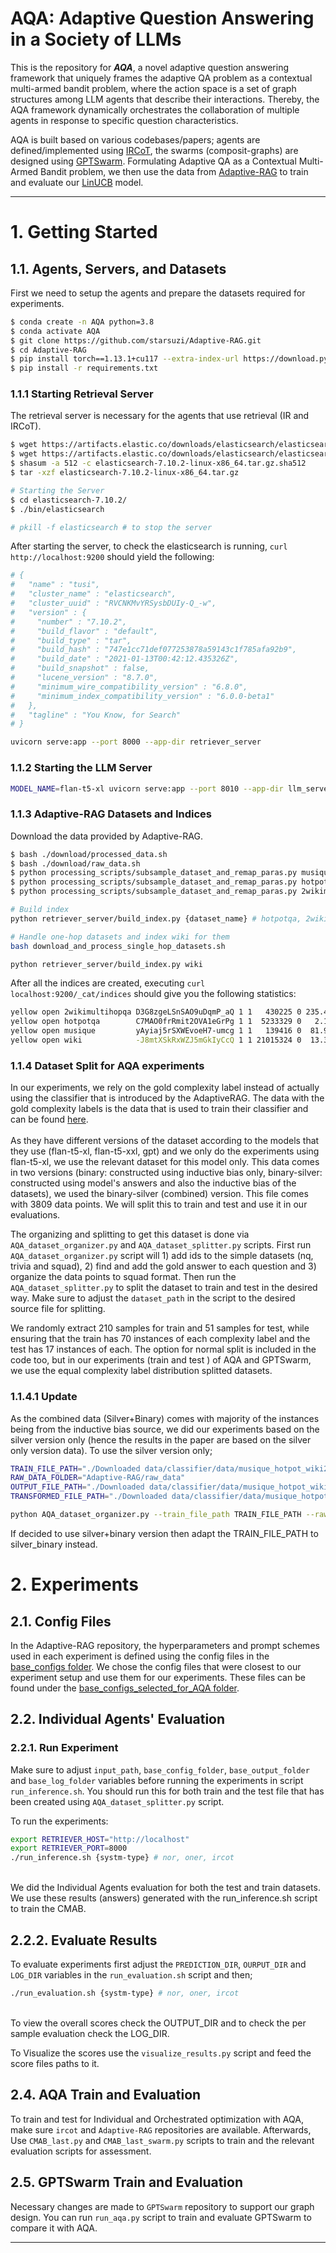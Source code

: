 # AQA: Adaptive Question Answering in a Society of LLMs

This is the repository for ***AQA***, a novel adaptive question answering framework that uniquely frames the adaptive QA problem as a contextual multi-armed bandit problem, where the action space is a set of graph structures among LLM agents that describe their interactions. Thereby, the AQA framework dynamically orchestrates the collaboration of multiple agents in response to specific question characteristics.

AQA is built based on various codebases/papers; agents are defined/implemented using [IRCoT](https://github.com/StonyBrookNLP/ircot), the swarms (composit-graphs) are designed using [GPTSwarm](https://github.com/metauto-ai/GPTSwarm/tree/main). Formulating Adaptive QA as a Contextual Multi-Armed Bandit problem, we then use the data from [Adaptive-RAG](https://github.com/starsuzi/Adaptive-RAG) to train and evaluate our [LinUCB](https://arxiv.org/pdf/1003.0146) model.

- - -

# 1. Getting Started 

## 1.1. Agents, Servers, and Datasets 
First we need to setup the agents and prepare the datasets required for experiments.

```bash
$ conda create -n AQA python=3.8
$ conda activate AQA
$ git clone https://github.com/starsuzi/Adaptive-RAG.git
$ cd Adaptive-RAG
$ pip install torch==1.13.1+cu117 --extra-index-url https://download.pytorch.org/whl/cu117
$ pip install -r requirements.txt
```

### 1.1.1 Starting Retrieval Server
The retrieval server is necessary for the agents that use retrieval (IR and IRCoT).
```bash
$ wget https://artifacts.elastic.co/downloads/elasticsearch/elasticsearch-7.10.2-linux-x86_64.tar.gz
$ wget https://artifacts.elastic.co/downloads/elasticsearch/elasticsearch-7.10.2-linux-x86_64.tar.gz.sha512
$ shasum -a 512 -c elasticsearch-7.10.2-linux-x86_64.tar.gz.sha512
$ tar -xzf elasticsearch-7.10.2-linux-x86_64.tar.gz

# Starting the Server
$ cd elasticsearch-7.10.2/
$ ./bin/elasticsearch 

# pkill -f elasticsearch # to stop the server
```

After starting the server, to check the elasticsearch is running, `curl http://localhost:9200` should yield the following:

```bash
# {
#   "name" : "tusi",
#   "cluster_name" : "elasticsearch",
#   "cluster_uuid" : "RVCNKMvYRSysbDUIy-Q_-w",
#   "version" : {
#     "number" : "7.10.2",
#     "build_flavor" : "default",
#     "build_type" : "tar",
#     "build_hash" : "747e1cc71def077253878a59143c1f785afa92b9",
#     "build_date" : "2021-01-13T00:42:12.435326Z",
#     "build_snapshot" : false,
#     "lucene_version" : "8.7.0",
#     "minimum_wire_compatibility_version" : "6.8.0",
#     "minimum_index_compatibility_version" : "6.0.0-beta1"
#   },
#   "tagline" : "You Know, for Search"
# }
```

```bash
uvicorn serve:app --port 8000 --app-dir retriever_server
```

### 1.1.2 Starting the LLM Server

```bash
MODEL_NAME=flan-t5-xl uvicorn serve:app --port 8010 --app-dir llm_server # model_name: flan-t5-xxl, flan-t5-xl
```


### 1.1.3 Adaptive-RAG Datasets and Indices
Download the data provided by Adaptive-RAG.
```bash
$ bash ./download/processed_data.sh
$ bash ./download/raw_data.sh
$ python processing_scripts/subsample_dataset_and_remap_paras.py musique dev_diff_size 500
$ python processing_scripts/subsample_dataset_and_remap_paras.py hotpotqa dev_diff_size 500
$ python processing_scripts/subsample_dataset_and_remap_paras.py 2wikimultihopqa dev_diff_size 500
```

```bash
# Build index
python retriever_server/build_index.py {dataset_name} # hotpotqa, 2wikimultihopqa, musique

# Handle one-hop datasets and index wiki for them
bash download_and_process_single_hop_datasets.sh

python retriever_server/build_index.py wiki
```

After all the indices are created, executing `curl localhost:9200/_cat/indices` should give you the following statistics:
```bash
yellow open 2wikimultihopqa D3G8zgeLSnSAO9uDqmP_aQ 1 1   430225 0 235.4mb 235.4mb
yellow open hotpotqa        C7MAO0frRmit2OVA1eGrPg 1 1  5233329 0   2.1gb   2.1gb
yellow open musique         yAyiaj5rSXWEvoeH7-umcg 1 1   139416 0  81.9mb  81.9mb
yellow open wiki            -J8mtXSkRxWZJ5mGkIyCcQ 1 1 21015324 0  13.3gb  13.3gb
```



### 1.1.4 Dataset Split for AQA experiments

In our experiments, we rely on the gold complexity label instead of actually using the classifier that is introduced by the AdaptiveRAG. The data with the gold complexity labels is the data that is used to train their classifier and can be found [here](https://github.com/starsuzi/Adaptive-RAG/blob/main/data.tar.gz). 
<br><br>
As they have different versions of the dataset according to the models that they use (flan-t5-xl, flan-t5-xxl, gpt) and we only do the experiments using flan-t5-xl, we use the relevant dataset for this model only. This data comes in two versions (binary: constructed using inductive bias only, binary-silver: constructed using model's answers and also the inductive bias of the datasets), we used the binary-silver (combined) version. This file comes with 3809 data points. We will split this to train and test and use it in our evaluations.

The organizing and splitting to get this dataset is done via `AQA_dataset_organizer.py` and `AQA_dataset_splitter.py` scripts. 
First run `AQA_dataset_organizer.py` script will 1) add ids to the simple datasets (nq, trivia and squad), 2) find and add the gold answer to each question and 3) organize the data points to squad format. 
Then run the `AQA_dataset_splitter.py` to split the dataset to train and test in the desired way. Make sure to adjust the `dataset_path` in the script to the desired source file for splitting. 

We randomly extract 210 samples for train and 51 samples for test, while ensuring that the train has 70 instances of each complexity label and the test has 17 instances of each. The option for normal split is included in the code too, but in our experiments (train and test ) of AQA and GPTSwarm, we use the equal complexity label distribution splitted datasets. 

### 1.1.4.1 Update
As the combined data (Silver+Binary) comes with majority of the instances being from the inductive bias source, we did our experiments based on the silver version only (hence the results in the paper are based on the silver only version data). 
To use the silver version only;
```bash
TRAIN_FILE_PATH="./Downloaded data/classifier/data/musique_hotpot_wiki2_nq_tqa_sqd/flan_t5_xl/silver/train.json"
RAW_DATA_FOLDER="Adaptive-RAG/raw_data"
OUTPUT_FILE_PATH="./Downloaded data/classifier/data/musique_hotpot_wiki2_nq_tqa_sqd/flan_t5_xl/silver/train_w_answers.json"
TRANSFORMED_FILE_PATH="./Downloaded data/classifier/data/musique_hotpot_wiki2_nq_tqa_sqd/flan_t5_xl/silver/train_w_answers_in_squad_format.json"

python AQA_dataset_organizer.py --train_file_path TRAIN_FILE_PATH --raw_data_folder RAW_DATA_FOLDER --output_file_path OUTPUT_FILE_PATH --transformed_file_path TRANSFORMED_FILE_PATH
```
If decided to use silver+binary version then adapt the TRAIN_FILE_PATH to silver_binary instead.

# 2. Experiments

## 2.1. Config Files
In the Adaptive-RAG repository, the hyperparameters and prompt schemes used in each experiment is defined using the config files in the [base_configs folder](AQA_project/Adaptive-RAG/base_configs). We chose the config files that were closest to our experiment setup and use them for our experiments. These files can be found under the [base_configs_selected_for_AQA folder](https://gitlab.science.ru.nl/mhoveyda/AdaptiveQA-2/-/tree/main/Adaptive-RAG/base_configs_selected_for_AQA?ref_type=heads).

## 2.2. Individual Agents' Evaluation

### 2.2.1. Run Experiment
Make sure to adjust `input_path`, `base_config_folder`, `base_output_folder` and `base_log_folder` variables before running the experiments in script `run_inference.sh`. You should run this for both train and the test file that has been created using `AQA_dataset_splitter.py` script.

To run the experiments:

```bash
export RETRIEVER_HOST="http://localhost"
export RETRIEVER_PORT=8000
./run_inference.sh {systm-type} # nor, oner, ircot
```
<br>
We did the Individual Agents evaluation for both the test and train datasets.  We use these results (answers) generated with the run_inference.sh script to train the CMAB. 


## 2.2.2. Evaluate Results

To evaluate experiments first adjust the `PREDICTION_DIR`, `OURPUT_DIR` and `LOG_DIR` variables in the `run_evaluation.sh` script and then;

```bash
./run_evaluation.sh {systm-type} # nor, oner, ircot
```
<br>
To view the overall scores check the OUTPUT_DIR and to check the per sample evaluation check the LOG_DIR.
<br>

To Visualize the scores use the `visualize_results.py` script and feed the score files paths to it. 


## 2.4. AQA Train and Evaluation
To train and test for Individual and Orchestrated optimization with AQA, make sure `ircot` and `Adaptive-RAG` repositories are available. Afterwards, Use `CMAB_last.py` and `CMAB_last_swarm.py` scripts to train and the relevant evaluation scripts for assessment. 

## 2.5. GPTSwarm Train and Evaluation
Necessary changes are made to `GPTSwarm` repository to support our graph design. You can run `run_aqa.py` script to train and evaluate GPTSwarm to compare it with AQA.

- - - 